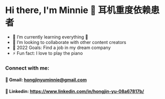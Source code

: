 
# Hi there, I'm Minnie 👋 耳机重度依赖患者


- 🌱 I’m currently learning everything 🤣
- 👯 I’m looking to collaborate with other content creators
- 🥅 2022 Goals: Find a job in my dream company
- ⚡ Fun fact: I love to play the piano

### Connect with me:
  #### :email: Gmail: hongjinyuminnie@gmail.com
  #### :briefcase: Linkedin: https://www.linkedin.com/in/hongjin-yu-08a67817b/


